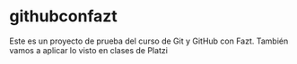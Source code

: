 # githubconfazt
Este es un proyecto de prueba del curso de Git y GitHub con Fazt.
También vamos a aplicar lo visto en clases de Platzi

